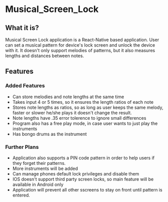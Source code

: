 # Musical_Screen_Lock

## What it is?

Musical Screen Lock application is a React-Native based application. User can set a musical pattern for device's lock screen and unlock the device with it. It doesn't only support melodies of patterns, but it also measures lengths and distances between notes.


## Features

### Added Features
- Can store melodies and note lengths at the same time
- Takes input 4 or 5 times, so it ensures the length ratios of each note
- Stores note lengths as ratios, so as long as user keeps the same melody, faster or slower he/she plays it doesn't change the result.
- Note lengths have .35 error tolerence to ignore small differences
- Program also has a free play mode, in case user wants to just play the instruments
- Has bongo drums as the instrument

### Further Plans
- Application also supports a PIN code pattern in order to help users if they forget their patterns.
- More instruments will be added
- Can manage phones default lock privileges and disable them
- IOS doesn't support third party screen locks, so main feature will be available in Android only
- Application will prevent all other sscreens to stay on front until pattern is entered.
